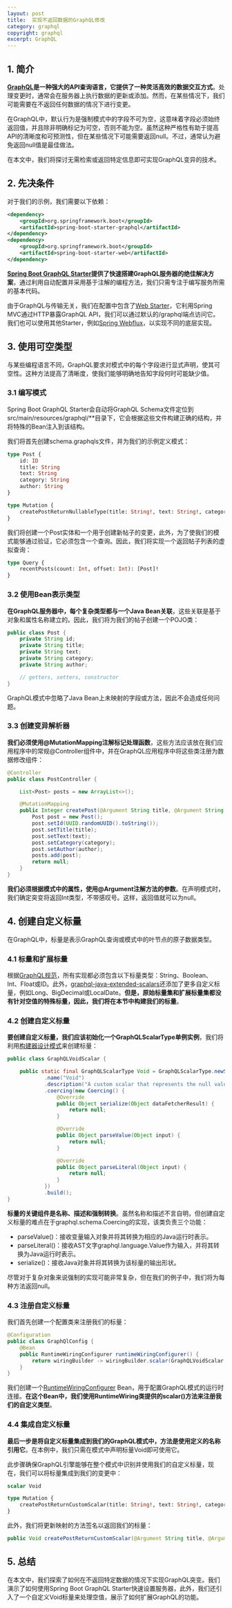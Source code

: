 ```yaml
---
layout: post
title:  实现不返回数据的GraphQL修改
category: graphql
copyright: graphql
excerpt: GraphQL
---
```


## 1. 简介

**[GraphQL](https://www.baeldung.com/graphql)是一种强大的API查询语言，它提供了一种灵活高效的数据交互方式**。处理变更时，通常会在服务器上执行数据的更新或添加。然而，在某些情况下，我们可能需要在不返回任何数据的情况下进行变更。

在GraphQL中，默认行为是强制模式中的字段不可为空，这意味着字段必须始终返回值，并且除非明确标记为可空，否则不能为空。虽然这种严格性有助于提高API的清晰度和可预测性，但在某些情况下可能需要返回null。不过，通常认为避免返回null值是最佳做法。

在本文中，我们将探讨无需检索或返回特定信息即可实现GraphQL变异的技术。

## 2. 先决条件

对于我们的示例，我们需要以下依赖：

```xml
<dependency>
    <groupId>org.springframework.boot</groupId>
    <artifactId>spring-boot-starter-graphql</artifactId>
</dependency>
<dependency>
    <groupId>org.springframework.boot</groupId>
    <artifactId>spring-boot-starter-web</artifactId>
</dependency>
```

**[Spring Boot GraphQL Starter](https://mvnrepository.com/artifact/org.springframework.boot/spring-boot-starter-graphql)提供了快速搭建GraphQL服务器的绝佳解决方案**，通过利用自动配置并采用基于注解的编程方法，我们只需专注于编写服务所需的基本代码。

由于GraphQL与传输无关，我们在配置中包含了[Web Starter](https://mvnrepository.com/artifact/org.springframework.boot/spring-boot-starter-web)，它利用Spring MVC通过HTTP暴露GraphQL API，我们可以通过默认的/graphql端点访问它。我们也可以使用其他Starter，例如[Spring Webflux](https://www.baeldung.com/spring-webflux)，以实现不同的底层实现。

## 3. 使用可空类型

与某些编程语言不同，GraphQL要求对模式中的每个字段进行显式声明，使其可空性。这种方法提高了清晰度，使我们能够明确地告知字段何时可能缺少值。

### 3.1 编写模式

Spring Boot GraphQL Starter会自动将GraphQL Schema文件定位到src/main/resources/graphql/\*\*目录下，它会根据这些文件构建正确的结构，并将特殊的Bean注入到该结构。

我们将首先创建schema.graphqls文件，并为我们的示例定义模式：

```graphql
type Post {
    id: ID
    title: String
    text: String
    category: String
    author: String
}

type Mutation {
    createPostReturnNullableType(title: String!, text: String!, category: String!, authorId: String!) : Int
}
```

我们将创建一个Post实体和一个用于创建新帖子的变更，此外，为了使我们的模式能够通过验证，它必须包含一个查询。因此，我们将实现一个返回帖子列表的虚拟查询：

```graphql
type Query {
    recentPosts(count: Int, offset: Int): [Post]!
}
```

### 3.2 使用Bean表示类型

**在GraphQL服务器中，每个复杂类型都与一个Java Bean关联**，这些关联是基于对象和属性名称建立的。因此，我们将为我们的帖子创建一个POJO类：

```java
public class Post {
    private String id;
    private String title;
    private String text;
    private String category;
    private String author;

    // getters, setters, constructor
}
```

GraphQL模式中忽略了Java Bean上未映射的字段或方法，因此不会造成任何问题。

### 3.3 创建变异解析器

**我们必须使用@MutationMapping注解标记处理函数**，这些方法应该放在我们应用程序中的常规@Controller组件中，并在GraphQL应用程序中将这些类注册为数据修改组件：

```java
@Controller
public class PostController {

    List<Post> posts = new ArrayList<>();

    @MutationMapping
    public Integer createPost(@Argument String title, @Argument String text, @Argument String category, @Argument String author) {
        Post post = new Post();
        post.setId(UUID.randomUUID().toString());
        post.setTitle(title);
        post.setText(text);
        post.setCategory(category);
        post.setAuthor(author);
        posts.add(post);
        return null;
    }
}
```

**我们必须根据模式中的属性，使用@Argument注解方法的参数**。在声明模式时，我们确定突变将返回Int类型，不带感叹号。这样，返回值就可以为null。

## 4. 创建自定义标量

在GraphQL中，标量是表示GraphQL查询或模式中的叶节点的原子数据类型。

### 4.1 标量和扩展标量

根据[GraphQL规范](https://spec.graphql.org/draft/#sec-Scalars)，所有实现都必须包含以下标量类型：String、Boolean、Int、Float或ID。此外，[graphql-java-extended-scalars](https://github.com/graphql-java/graphql-java-extended-scalars)还添加了更多自定义标量，例如Long、BigDecimal或LocalDate。**但是，原始标量集和扩展标量集都没有针对空值的特殊标量，因此，我们将在本节中构建我们的标量**。

### 4.2 创建自定义标量

**要创建自定义标量，我们应该初始化一个GraphQLScalarType单例实例**，我们将利用[构建器设计模式](https://www.baeldung.com/creational-design-patterns#builder)来创建标量：

```java
public class GraphQLVoidScalar {

    public static final GraphQLScalarType Void = GraphQLScalarType.newScalar()
            .name("Void")
            .description("A custom scalar that represents the null value")
            .coercing(new Coercing() {
                @Override
                public Object serialize(Object dataFetcherResult) {
                    return null;
                }

                @Override
                public Object parseValue(Object input) {
                    return null;
                }

                @Override
                public Object parseLiteral(Object input) {
                    return null;
                }
            })
            .build();
}
```

**标量的关键组件是名称、描述和强制转换**。虽然名称和描述不言自明，但创建自定义标量的难点在于graphql.schema.Coercing的实现，该类负责三个功能：

- parseValue()：接收变量输入对象并将其转换为相应的Java运行时表示。
- parseLiteral()：接收AST文字graphql.language.Value作为输入，并将其转换为Java运行时表示。
- serialize()：接收Java对象并将其转换为该标量的输出形状。

尽管对于复杂对象来说强制的实现可能非常复杂，但在我们的例子中，我们将为每种方法返回null。

### 4.3 注册自定义标量

我们首先创建一个配置类来注册我们的标量：

```java
@Configuration
public class GraphQlConfig {
    @Bean
    public RuntimeWiringConfigurer runtimeWiringConfigurer() {
        return wiringBuilder -> wiringBuilder.scalar(GraphQLVoidScalar.Void);
    }	
}
```

我们创建一个[RuntimeWiringConfigurer](https://docs.spring.io/spring-graphql/docs/current/api/org/springframework/graphql/execution/RuntimeWiringConfigurer.html) Bean，用于配置GraphQL模式的运行时连接。**在这个Bean中，我们使用RuntimeWiring类提供的scalar()方法来注册我们的自定义类型**。

### 4.4 集成自定义标量

**最后一步是将自定义标量集成到我们的GraphQL模式中，方法是使用定义的名称引用它**。在本例中，我们只需在模式中声明标量Void即可使用它。

此步骤确保GraphQL引擎能够在整个模式中识别并使用我们的自定义标量，现在，我们可以将标量集成到我们的变更中：

```graphql
scalar Void

type Mutation {
    createPostReturnCustomScalar(title: String!, text: String!, category: String!, authorId: String!) : Void
}
```

此外，我们将更新映射的方法签名以返回我们的标量：

```java
public Void createPostReturnCustomScalar(@Argument String title, @Argument String text, @Argument String category, @Argument String author)
```

## 5. 总结

在本文中，我们探索了如何在不返回特定数据的情况下实现GraphQL突变。我们演示了如何使用Spring Boot GraphQL Starter快速设置服务器，此外，我们还引入了一个自定义Void标量来处理空值，展示了如何扩展GraphQL的功能。